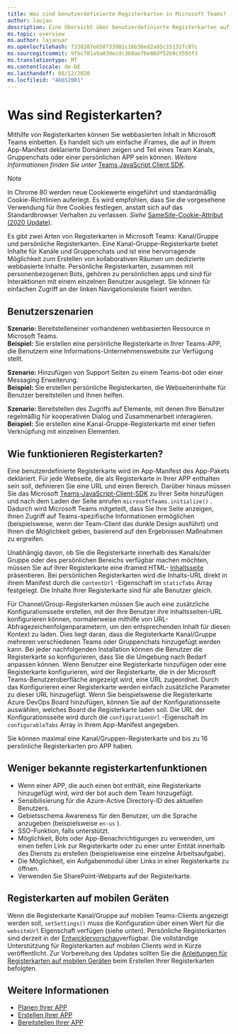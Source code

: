 ```yaml
---
title: Was sind benutzerdefinierte Registerkarten in Microsoft Teams?
author: laujan
description: Eine Übersicht über benutzerdefinierte Registerkarten auf der Microsoft Teams-Plattform
ms.topic: overview
ms.author: lajanuar
ms.openlocfilehash: f338387e658733981c16b36ed2a05c15132fc87c
ms.sourcegitcommit: 9fbc701a9a039ecdc360aefbe86df52b9c3593f3
ms.translationtype: MT
ms.contentlocale: de-DE
ms.lasthandoff: 08/12/2020
ms.locfileid: "46652001"
---
```

# <a name="what-are-tabs"></a>Was sind Registerkarten?

Mithilfe von Registerkarten können Sie webbasierten Inhalt in Microsoft Teams einbetten. Es handelt sich um einfache iFrames, die auf in Ihrem App-Manifest deklarierte Domänen zeigen und Teil eines Team Kanals, Gruppenchats oder einer persönlichen APP sein können. *Weitere Informationen finden Sie unter* [Teams JavaScript Client SDK](/javascript/api/overview/msteams-client).

> [!NOTE]
> In Chrome 80 werden neue Cookiewerte eingeführt und standardmäßig Cookie-Richtlinien auferlegt. Es wird empfohlen, dass Sie die vorgesehene Verwendung für Ihre Cookies festlegen, anstatt sich auf das Standardbrowser Verhalten zu verlassen. *Siehe* [SameSite-Cookie-Attribut (2020 Update)](../../resources/samesite-cookie-update.md).

Es gibt zwei Arten von Registerkarten in Microsoft Teams: Kanal/Gruppe und persönliche Registerkarten. Eine Kanal-Gruppe-Registerkarte bietet Inhalte für Kanäle und Gruppenchats und ist eine hervorragende Möglichkeit zum Erstellen von kollaborativen Räumen um dedizierte webbasierte Inhalte. Persönliche Registerkarten, zusammen mit personenbezogenen Bots, gehören zu persönlichen apps und sind für Interaktionen mit einem einzelnen Benutzer ausgelegt. Sie können für einfachen Zugriff an der linken Navigationsleiste fixiert werden.

## <a name="user-scenarios"></a>Benutzerszenarien

**Szenario:** Bereitstelleneiner vorhandenen webbasierten Ressource in Microsoft Teams. \
**Beispiel:** Sie erstellen eine persönliche Registerkarte in Ihrer Teams-APP, die Benutzern eine Informations-Unternehmenswebsite zur Verfügung stellt.

**Szenario:** Hinzufügen von Support Seiten zu einem Teams-bot oder einer Messaging Erweiterung. \
**Beispiel:** Sie erstellen persönliche Registerkarten, die Webseiteninhalte für Benutzer bereitstellen und Ihnen helfen.

**Szenario:** Bereitstellen des Zugriffs auf Elemente, mit denen Ihre Benutzer regelmäßig für kooperativen Dialog und Zusammenarbeit interagieren. \
**Beispiel:** Sie erstellen eine Kanal-Gruppe-Registerkarte mit einer tiefen Verknüpfung mit einzelnen Elementen.

## <a name="how-do-tabs-work"></a>Wie funktionieren Registerkarten?

Eine benutzerdefinierte Registerkarte wird im App-Manifest des App-Pakets deklariert. Für jede Webseite, die als Registerkarte in Ihrer APP enthalten sein soll, definieren Sie eine URL und einen Bereich. Darüber hinaus müssen Sie das Microsoft [Teams-JavaScript-Client-SDK](/javascript/api/overview/msteams-client) zu Ihrer Seite hinzufügen und nach dem Laden der Seite anrufen `microsoftTeams.initialize()` . Dadurch wird Microsoft Teams mitgeteilt, dass Sie Ihre Seite anzeigen, Ihnen Zugriff auf Teams-spezifische Informationen ermöglichen (beispielsweise, wenn der Team-Client das dunkle Design ausführt) und Ihnen die Möglichkeit geben, basierend auf den Ergebnissen Maßnahmen zu ergreifen.

Unabhängig davon, ob Sie die Registerkarte innerhalb des Kanals/der Gruppe oder des persönlichen Bereichs verfügbar machen möchten, müssen Sie auf Ihrer Registerkarte eine iframed HTML- [Inhaltsseite](~/tabs/how-to/create-tab-pages/content-page.md) präsentieren. Bei persönlichen Registerkarten wird die Inhalts-URL direkt in ihrem Manifest durch die `contentUrl` -Eigenschaft im `staticTabs` Array festgelegt. Die Inhalte Ihrer Registerkarte sind für alle Benutzer gleich.

Für Channel/Group-Registerkarten müssen Sie auch eine zusätzliche Konfigurationsseite erstellen, mit der Ihre Benutzer ihre Inhaltsseiten-URL konfigurieren können, normalerweise mithilfe von URL-Abfragezeichenfolgenparametern, um den entsprechenden Inhalt für diesen Kontext zu laden. Dies liegt daran, dass die Registerkarte Kanal/Gruppe mehreren verschiedenen Teams oder Gruppenchats hinzugefügt werden kann. Bei jeder nachfolgenden Installation können die Benutzer die Registerkarte so konfigurieren, dass Sie die Umgebung nach Bedarf anpassen können. Wenn Benutzer eine Registerkarte hinzufügen oder eine Registerkarte konfigurieren, wird der Registerkarte, die in der Microsoft Teams-Benutzeroberfläche angezeigt wird, eine URL zugeordnet. Durch das Konfigurieren einer Registerkarte werden einfach zusätzliche Parameter zu dieser URL hinzugefügt. Wenn Sie beispielsweise die Registerkarte Azure DevOps Board hinzufügen, können Sie auf der Konfigurationsseite auswählen, welches Board die Registerkarte laden soll. Die URL der Konfigurationsseite wird durch die  `configurationUrl` -Eigenschaft im `configurableTabs` Array in Ihrem App-Manifest angegeben.

Sie können maximal eine Kanal/Gruppen-Registerkarte und bis zu 16 persönliche Registerkarten pro APP haben.

## <a name="lesser-known-tab-features"></a>Weniger bekannte registerkartenfunktionen

* Wenn einer APP, die auch einen bot enthält, eine Registerkarte hinzugefügt wird, wird der bot auch dem Team hinzugefügt.
* Sensibilisierung für die Azure-Active Directory-ID des aktuellen Benutzers.
* Gebietsschema Awareness für den Benutzer, um die Sprache anzugeben (beispielsweise `en-us` ).
* SSO-Funktion, falls unterstützt.
* Möglichkeit, Bots oder App-Benachrichtigungen zu verwenden, um einen tiefen Link zur Registerkarte oder zu einer unter Entität innerhalb des Diensts zu erstellen (beispielsweise eine einzelne Arbeitsaufgabe).
* Die Möglichkeit, ein Aufgabenmodul über Links in einer Registerkarte zu öffnen.
* Verwenden Sie SharePoint-Webparts auf der Registerkarte.

## <a name="tabs-on-mobile"></a>Registerkarten auf mobilen Geräten

Wenn die Registerkarte Kanal/Gruppe auf mobilen Teams-Clients angezeigt werden soll, `setSettings()` muss die Konfiguration über einen Wert für die `websiteUrl` Eigenschaft verfügen (siehe unten). Persönliche Registerkarten sind derzeit in der [Entwicklervorschau](~/resources/dev-preview/developer-preview-intro.md)verfügbar. Die vollständige Unterstützung für Registerkarten auf mobilen Clients wird in Kürze veröffentlicht. Zur Vorbereitung des Updates sollten Sie die [Anleitungen für Registerkarten auf mobilen Geräten](~/tabs/design/tabs-mobile.md) beim Erstellen Ihrer Registerkarten befolgten.

## <a name="learn-more"></a>Weitere Informationen

* [Planen Ihrer APP](../../concepts/extensibility-points.md)
* [Erstellen Ihrer APP](../../concepts/building-an-app.md)
* [Bereitstellen Ihrer APP](../../concepts/deploy-and-publish/overview.md)
